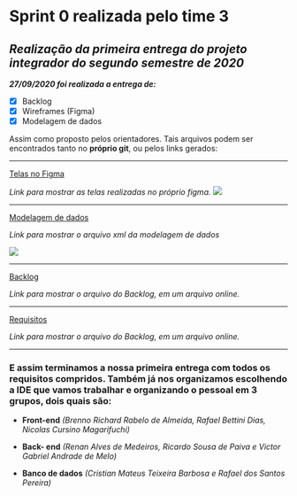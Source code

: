 # Sprint 0 realizada pelo time 3

## **_Realização da primeira entrega do projeto integrador do segundo semestre de 2020_**

**_27/09/2020 foi realizada a entrega de:_**

- [x] Backlog
- [x] Wireframes (Figma)
- [x] Modelagem de dados

Assim como proposto pelos orientadores. Tais arquivos podem ser encontrados tanto no **próprio git**, ou pelos links gerados:

--------------------------------------------------------------------------------------------------------------------
[Telas no Figma](https://www.figma.com/file/HG6pqXWqIvgvZW6KFSeBns/PI-Time-3-IACIT?node-id=0%3A1)

_Link para mostrar as telas realizadas no próprio figma._
![](https://github.com/DevSlim001/PI_2020.2/blob/Sprint0/SplashScream.png)

--------------------------------------------------------------------------------------------------------------------
[Modelagem de dados](https://drive.google.com/file/d/1U0JRBwAYJPOaDqs7rPUax06o20UPvOqa/view?usp=sharing)

_Link para mostrar o arquivo xml da modelagem de dados_

![](https://github.com/DevSlim001/PI_2020.2/blob/Sprint0/Modelagem_de_dados.jpeg)

--------------------------------------------------------------------------------------------------------------------
[Backlog](https://drive.google.com/file/d/1hX1CQOZSLwuCmgdK_H4k2A4_rgNAjnRY/view?usp=sharing)

_Link para mostrar o arquivo do Backlog, em um arquivo online._

--------------------------------------------------------------------------------------------------------------------
[Requisitos](https://drive.google.com/file/d/1ETfBoDQ9RTXCj1d2eY0zb4a-emGAtXW0/view?usp=sharing)

_Link para mostrar o arquivo do Backlog, em um arquivo online._

--------------------------------------------------------------------------------------------------------------------
### E assim terminamos a nossa primeira entrega com **todos os requisitos compridos. Também já nos organizamos escolhendo a IDE que vamos trabalhar e organizando o pessoal em 3 grupos, dois quais são:**

- **Front-end** *(Brenno Richard Rabelo de Almeida, Rafael Bettini Dias, Nicolas Cursino Magarifuchi)*

- **Back- end** *(Renan Alves de Medeiros, Ricardo Sousa de Paiva e Victor Gabriel Andrade de Melo)*

- **Banco de dados** *(Cristian Mateus Teixeira Barbosa e Rafael dos Santos Pereira)*
